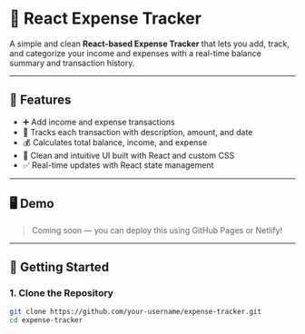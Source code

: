 # 💸 React Expense Tracker

A simple and clean **React-based Expense Tracker** that lets you add, track, and categorize your income and expenses with a real-time balance summary and transaction history.

---

## 🔧 Features

- ➕ Add income and expense transactions
- 📅 Tracks each transaction with description, amount, and date
- 💰 Calculates total balance, income, and expense
- 🎯 Clean and intuitive UI built with React and custom CSS
- ✅ Real-time updates with React state management

---

## 🖥️ Demo

> Coming soon — you can deploy this using GitHub Pages or Netlify!

---

## 🚀 Getting Started

### 1. Clone the Repository

```bash
git clone https://github.com/your-username/expense-tracker.git
cd expense-tracker
